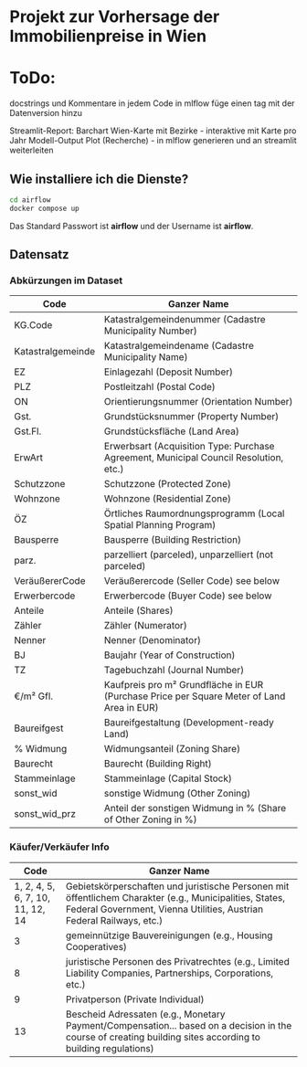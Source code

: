 # Projekt zur Vorhersage der Immobilienpreise in Wien

# ToDo:
docstrings und Kommentare in jedem Code
in mlflow füge einen tag mit der Datenversion hinzu

Streamlit-Report:
Barchart
Wien-Karte mit Bezirke - interaktive mit Karte pro Jahr
Modell-Output Plot (Recherche) - in mlflow generieren und an streamlit weiterleiten

## Wie installiere ich die Dienste?
```bash
cd airflow
docker compose up
```
Das Standard Passwort ist **airflow** und der Username ist **airflow**.

## Datensatz
### Abkürzungen im Dataset
| Code | Ganzer Name |
|--------------|-----------|
| KG.Code | Katastralgemeindenummer (Cadastre Municipality Number) |
| Katastralgemeinde | Katastralgemeindename (Cadastre Municipality Name) |
| EZ | Einlagezahl (Deposit Number) |
| PLZ | Postleitzahl (Postal Code) |
| ON | Orientierungsnummer (Orientation Number) |
| Gst. | Grundstücksnummer (Property Number) |
| Gst.Fl. | Grundstücksfläche (Land Area) |
| ErwArt | Erwerbsart (Acquisition Type: Purchase Agreement, Municipal Council Resolution, etc.) |
| Schutzzone | Schutzzone (Protected Zone) |
| Wohnzone | Wohnzone (Residential Zone) |
| ÖZ | Örtliches Raumordnungsprogramm (Local Spatial Planning Program) |
| Bausperre | Bausperre (Building Restriction) |
| parz. | parzelliert (parceled), unparzelliert (not parceled) |
| VeräußererCode | Veräußerercode (Seller Code) see below|
| Erwerbercode | Erwerbercode (Buyer Code) see below |
| Anteile | Anteile (Shares) |
| Zähler | Zähler (Numerator) |
| Nenner | Nenner (Denominator) |
| BJ | Baujahr (Year of Construction) |
| TZ | Tagebuchzahl (Journal Number) |
| €/m² Gfl. | Kaufpreis pro m² Grundfläche in EUR (Purchase Price per Square Meter of Land Area in EUR) |
| Baureifgest | Baureifgestaltung (Development-ready Land) |
| % Widmung | Widmungsanteil (Zoning Share) |
| Baurecht | Baurecht (Building Right) |
| Stammeinlage | Stammeinlage (Capital Stock) |
| sonst_wid | sonstige Widmung (Other Zoning) |
| sonst_wid_prz | Anteil der sonstigen Widmung in % (Share of Other Zoning in %) |

### Käufer/Verkäufer Info

| Code | Ganzer Name |
|------|-----------|
| 1, 2, 4, 5, 6, 7, 10, 11, 12, 14 | Gebietskörperschaften und juristische Personen mit öffentlichem Charakter (e.g., Municipalities, States, Federal Government, Vienna Utilities, Austrian Federal Railways, etc.) |
| 3 | gemeinnützige Bauvereinigungen (e.g., Housing Cooperatives) |
| 8 | juristische Personen des Privatrechtes (e.g., Limited Liability Companies, Partnerships, Corporations, etc.) |
| 9 | Privatperson (Private Individual) |
| 13 | Bescheid Adressaten (e.g., Monetary Payment/Compensation... based on a decision in the course of creating building sites according to building regulations) |
